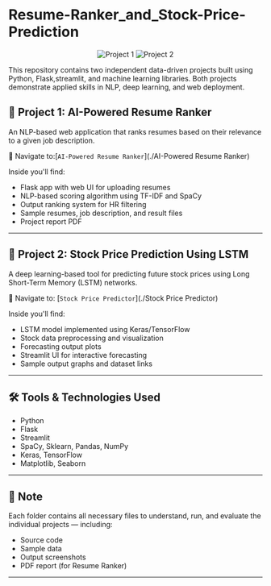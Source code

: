 # Resume-Ranker_and_Stock-Price-Prediction

<p align="center">
    <img src="https://img.shields.io/badge/Project 1%20-Resume Ranker-blue?style=flat-square" alt="Project 1">
    <img src="https://img.shields.io/badge/Project 2%20-Stock Price Prediction-blue?style=flat-square" alt="Project 2">
</p>

This repository contains two independent data-driven projects built using Python, Flask,streamlit, and machine learning libraries. Both projects demonstrate applied skills in NLP, deep learning, and web deployment.

## 🔹 Project 1: AI-Powered Resume Ranker

An NLP-based web application that ranks resumes based on their relevance to a given job description.

📁 Navigate to:[`AI-Powered Resume Ranker`](./AI-Powered Resume Ranker)

Inside you'll find:
- Flask app with web UI for uploading resumes
- NLP-based scoring algorithm using TF-IDF and SpaCy
- Output ranking system for HR filtering
- Sample resumes, job description, and result files
- Project report PDF

---

## 🔹 Project 2: Stock Price Prediction Using LSTM

A deep learning-based tool for predicting future stock prices using Long Short-Term Memory (LSTM) networks.

📁 Navigate to: [`Stock Price Predictor`](./Stock Price Predictor)

Inside you'll find:
- LSTM model implemented using Keras/TensorFlow
- Stock data preprocessing and visualization
- Forecasting output plots
- Streamlit UI for interactive forecasting
- Sample output graphs and dataset links

---

## 🛠 Tools & Technologies Used

- Python
- Flask
- Streamlit
- SpaCy, Sklearn, Pandas, NumPy
- Keras, TensorFlow
- Matplotlib, Seaborn

---

## 📌 Note

Each folder contains all necessary files to understand, run, and evaluate the individual projects — including:
- Source code
- Sample data
- Output screenshots
- PDF report (for Resume Ranker)

---
